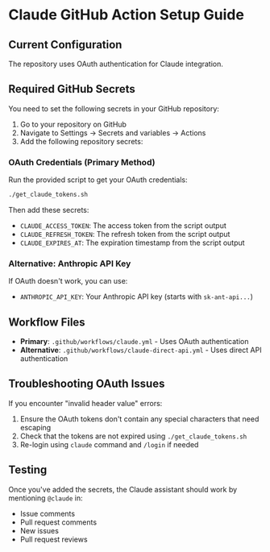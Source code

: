 # Claude GitHub Action Setup Guide

## Current Configuration

The repository uses OAuth authentication for Claude integration.

## Required GitHub Secrets

You need to set the following secrets in your GitHub repository:

1. Go to your repository on GitHub
2. Navigate to Settings → Secrets and variables → Actions
3. Add the following repository secrets:

### OAuth Credentials (Primary Method)

Run the provided script to get your OAuth credentials:
```bash
./get_claude_tokens.sh
```

Then add these secrets:
- `CLAUDE_ACCESS_TOKEN`: The access token from the script output
- `CLAUDE_REFRESH_TOKEN`: The refresh token from the script output
- `CLAUDE_EXPIRES_AT`: The expiration timestamp from the script output

### Alternative: Anthropic API Key

If OAuth doesn't work, you can use:
- `ANTHROPIC_API_KEY`: Your Anthropic API key (starts with `sk-ant-api...`)

## Workflow Files

- **Primary**: `.github/workflows/claude.yml` - Uses OAuth authentication
- **Alternative**: `.github/workflows/claude-direct-api.yml` - Uses direct API authentication

## Troubleshooting OAuth Issues

If you encounter "invalid header value" errors:
1. Ensure the OAuth tokens don't contain any special characters that need escaping
2. Check that the tokens are not expired using `./get_claude_tokens.sh`
3. Re-login using `claude` command and `/login` if needed

## Testing

Once you've added the secrets, the Claude assistant should work by mentioning `@claude` in:
- Issue comments
- Pull request comments
- New issues
- Pull request reviews